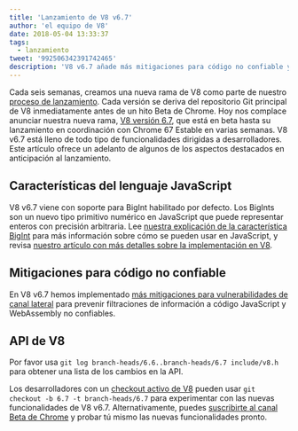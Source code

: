```yaml
---
title: 'Lanzamiento de V8 v6.7'
author: 'el equipo de V8'
date: 2018-05-04 13:33:37
tags:
  - lanzamiento
tweet: '992506342391742465'
description: 'V8 v6.7 añade más mitigaciones para código no confiable y soporta BigInt.'
---
```

Cada seis semanas, creamos una nueva rama de V8 como parte de nuestro [proceso de lanzamiento](/docs/release-process). Cada versión se deriva del repositorio Git principal de V8 inmediatamente antes de un hito Beta de Chrome. Hoy nos complace anunciar nuestra nueva rama, [V8 versión 6.7](https://chromium.googlesource.com/v8/v8.git/+log/branch-heads/6.7), que está en beta hasta su lanzamiento en coordinación con Chrome 67 Estable en varias semanas. V8 v6.7 está lleno de todo tipo de funcionalidades dirigidas a desarrolladores. Este artículo ofrece un adelanto de algunos de los aspectos destacados en anticipación al lanzamiento.

<!--truncate-->
## Características del lenguaje JavaScript

V8 v6.7 viene con soporte para BigInt habilitado por defecto. Los BigInts son un nuevo tipo primitivo numérico en JavaScript que puede representar enteros con precisión arbitraria. Lee [nuestra explicación de la característica BigInt](/features/bigint) para más información sobre cómo se pueden usar en JavaScript, y revisa [nuestro artículo con más detalles sobre la implementación en V8](/blog/bigint).

## Mitigaciones para código no confiable

En V8 v6.7 hemos implementado [más mitigaciones para vulnerabilidades de canal lateral](/docs/untrusted-code-mitigations) para prevenir filtraciones de información a código JavaScript y WebAssembly no confiables.

## API de V8

Por favor usa `git log branch-heads/6.6..branch-heads/6.7 include/v8.h` para obtener una lista de los cambios en la API.

Los desarrolladores con un [checkout activo de V8](/docs/source-code#using-git) pueden usar `git checkout -b 6.7 -t branch-heads/6.7` para experimentar con las nuevas funcionalidades de V8 v6.7. Alternativamente, puedes [suscribirte al canal Beta de Chrome](https://www.google.com/chrome/browser/beta.html) y probar tú mismo las nuevas funcionalidades pronto.
